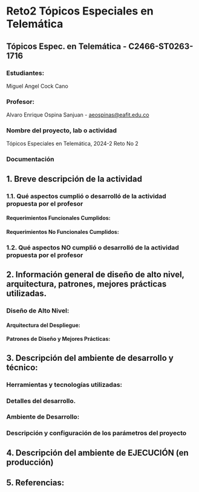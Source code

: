 # Reto2 Tópicos Especiales en Telemática

## Tópicos Espec. en Telemática - C2466-ST0263-1716

### Estudiantes:
Miguel Angel Cock Cano

### Profesor: 
Alvaro Enrique Ospina Sanjuan - aeospinas@eafit.edu.co

### Nombre del proyecto, lab o actividad

Tópicos Especiales en Telemática, 2024-2 Reto No 2


### Documentación
## 1. Breve descripción de la actividad



### 1.1. Qué aspectos cumplió o desarrolló de la actividad propuesta por el profesor 
#### Requerimientos Funcionales Cumplidos:


#### Requerimientos No Funcionales Cumplidos:


### 1.2. Qué aspectos NO cumplió o desarrolló de la actividad propuesta por el profesor 


## 2. Información general de diseño de alto nivel, arquitectura, patrones, mejores prácticas utilizadas.

### Diseño de Alto Nivel:


#### Arquitectura del Despliegue:


#### Patrones de Diseño y Mejores Prácticas:


## 3. Descripción del ambiente de desarrollo y técnico: 

### Herramientas y tecnologías utilizadas:


### Detalles del desarrollo.


### Ambiente de Desarrollo:


### Descripción y configuración de los parámetros del proyecto 


## 4. Descripción del ambiente de EJECUCIÓN (en producción)


## 5. Referencias:
